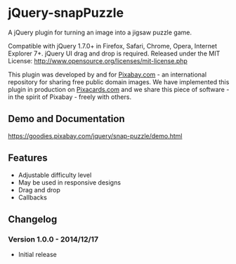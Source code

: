 jQuery-snapPuzzle
====================

A jQuery plugin for turning an image into a jigsaw puzzle game.

Compatible with jQuery 1.7.0+ in Firefox, Safari, Chrome, Opera, Internet Explorer 7+. jQuery UI drag and drop is required.
Released under the MIT License: http://www.opensource.org/licenses/mit-license.php

This plugin was developed by and for [Pixabay.com](https://pixabay.com/) - an international repository for sharing free public domain images.
We have implemented this plugin in production on [Pixacards.com](http://pixacards.com/) and we share this piece of software - in the spirit of Pixabay - freely with others.

## Demo and Documentation

https://goodies.pixabay.com/jquery/snap-puzzle/demo.html

## Features

* Adjustable difficulty level
* May be used in responsive designs
* Drag and drop
* Callbacks

## Changelog

### Version 1.0.0 - 2014/12/17

* Initial release
